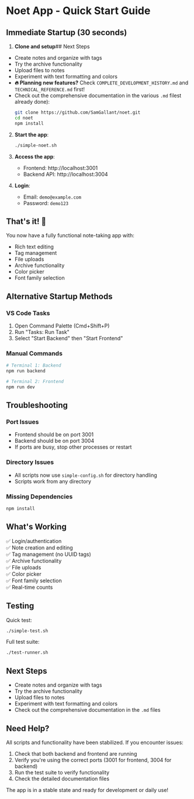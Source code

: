 # Noet App - Quick Start Guide

## Immediate Startup (30 seconds)

1. **Clone and setup**## Next Steps

- Create notes and organize with tags
- Try the archive functionality
- Upload files to notes
- Experiment with text formatting and colors
- **🔥 Planning new features?** Check `COMPLETE_DEVELOPMENT_HISTORY.md` and `TECHNICAL_REFERENCE.md` first!
- Check out the comprehensive documentation in the various `.md` filest already done):
   ```bash
   git clone https://github.com/SamGallant/noet.git
   cd noet
   npm install
   ```

2. **Start the app**:
   ```bash
   ./simple-noet.sh
   ```

3. **Access the app**:
   - Frontend: http://localhost:3001
   - Backend API: http://localhost:3004

4. **Login**:
   - Email: `demo@example.com`
   - Password: `demo123`

## That's it! 🎉

You now have a fully functional note-taking app with:
- Rich text editing
- Tag management
- File uploads
- Archive functionality
- Color picker
- Font family selection

## Alternative Startup Methods

### VS Code Tasks
1. Open Command Palette (Cmd+Shift+P)
2. Run "Tasks: Run Task"
3. Select "Start Backend" then "Start Frontend"

### Manual Commands
```bash
# Terminal 1: Backend
npm run backend

# Terminal 2: Frontend  
npm run dev
```

## Troubleshooting

### Port Issues
- Frontend should be on port 3001
- Backend should be on port 3004
- If ports are busy, stop other processes or restart

### Directory Issues
- All scripts now use `simple-config.sh` for directory handling
- Scripts work from any directory

### Missing Dependencies
```bash
npm install
```

## What's Working

✅ Login/authentication  
✅ Note creation and editing  
✅ Tag management (no UUID tags)  
✅ Archive functionality  
✅ File uploads  
✅ Color picker  
✅ Font family selection  
✅ Real-time counts  

## Testing

Quick test:
```bash
./simple-test.sh
```

Full test suite:
```bash
./test-runner.sh
```

## Next Steps

- Create notes and organize with tags
- Try the archive functionality
- Upload files to notes
- Experiment with text formatting and colors
- Check out the comprehensive documentation in the `.md` files

## Need Help?

All scripts and functionality have been stabilized. If you encounter issues:

1. Check that both backend and frontend are running
2. Verify you're using the correct ports (3001 for frontend, 3004 for backend)
3. Run the test suite to verify functionality
4. Check the detailed documentation files

The app is in a stable state and ready for development or daily use!
